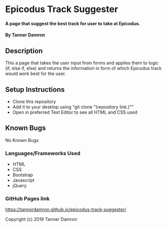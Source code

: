 # Epicodus Track Suggester

#### A page that suggest the best track for user to take at Epicodus.

#### By Tanner Damron

## Description

This a page that takes the user input from forms and applies them to logic (if, else if, else) and returns the information in form of which Epicodus track would work best for the user.

## Setup Instructions

* Clone this repository
* Add it to your desktop using "git clone "(repository link.)""
* Open in preferred Text Editor to see all HTML and CSS used

## Known Bugs

No Known Bugs

### Languages/Frameworks Used

* HTML
* CSS
* Bootstrap
* Javascript
* jQuery

### GitHub Pages link

https://tannerdamron.github.io/epicodus-track-suggester/

Copyright (c) 2019 Tanner Damron
